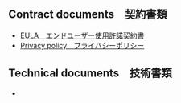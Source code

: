 

## Contract documents　契約書類
- [EULA　エンドユーザー使用許諾契約書](./EULA.md)
- [Privacy policy　プライバシーポリシー](./PrivacyPolicy.md)


## Technical documents　技術書類
- 

